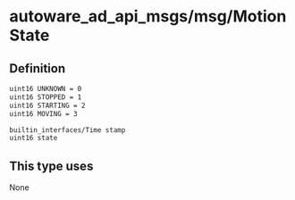 # autoware_ad_api_msgs/msg/MotionState

## Definition

```txt
uint16 UNKNOWN = 0
uint16 STOPPED = 1
uint16 STARTING = 2
uint16 MOVING = 3

builtin_interfaces/Time stamp
uint16 state
```

## This type uses

None
